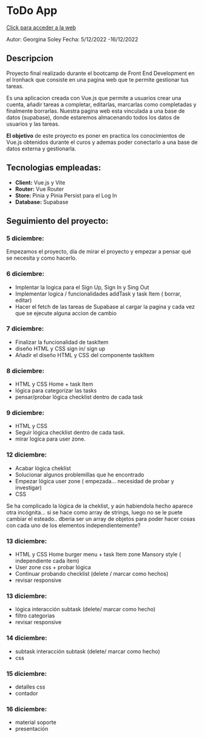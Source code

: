 # [](https://github.com/georgina-soley/finalProject-ToDoApp)ToDo App

[Click para acceder a la web](https://todoapp-2iej9m8a4-georgina-soley.vercel.app/auth/login)

Autor: Georgina Soley
Fecha: 5/12/2022 -16/12/2022

## Descripcion

Proyecto final realizado durante el bootcamp de Front End Development en el Ironhack que consiste en una pagina web que te permite gestionar tus tareas.

Es una aplicacion creada con Vue.js que permite a usuarios crear una cuenta, añadir tareas a completar, editarlas, marcarlas como completadas y finalmente borrarlas. Nuestra pagina web esta vinculada a una base de datos (supabase), donde estaremos almacenando todos los datos de usuarios y las tareas.

**El objetivo** de este proyecto es poner en practica los conocimientos de Vue.js obtenidos durante el curos y ademas poder conectarlo a una base de datos externa y gestionarla.

## Tecnologias empleadas:

- **Client:** Vue.js y Vite
- **Router:** Vue Router
- **Store:** Pinia y Pinia Persist para el Log In
- **Database:** Supabase

## Seguimiento del proyecto:

### 5 diciembre:

Empezamos el proyecto, día de mirar el proyecto y empezar a pensar qué se necesita y como hacerlo.

### 6 diciembre:

- Implentar la logica para el Sign Up, Sign In y Sing Out
- Implementar logica / funcionalidades addTask y task Item ( borrar, editar)
- Hacer el fetch de las tareas de Supabase al cargar la pagina y cada vez que se ejecute alguna accion de cambio

### 7 diciembre:

- Finalizar la funcionalidad de taskItem
- diseño HTML y CSS sign in/ sign up
- Añadir el diseño HTML y CSS del componente taskItem

### 8 diciembre:

- HTML y CSS Home + task Item
- lógica para categorizar las tasks
- pensar/probar lógica checklist dentro de cada task

### 9 diciembre:

- HTML y CSS
- Seguir lógica checklist dentro de cada task.
- mirar logica para user zone.

### 12 diciembre:

- Acabar lógica cheklist
- Solucionar algunos problemillas que he encontrado
- Empezar lógica user zone ( empezada... necesidad de probar y investigar)
- CSS

Se ha complicado la lógica de la cheklist, y aún habiendola hecho aparece otra incógnita... si se hace como array de strings, luego no se le puete cambiar el esteado.. dberia ser un array de objetos para poder hacer cosas con cada uno de los elementos independientemente?

### 13 diciembre:

- HTML y CSS Home burger menu + task Item zone Mansory style ( independiente cada item)
- User zone css + probar lógica
- Continuar probando checklist (delete / marcar como hechos)
- revisar responsive

### 13 diciembre:

- lógica interacción subtask (delete/ marcar como hecho)
- filtro categorias
- revisar responsive

### 14 diciembre:

- subtask interacción subtask (delete/ marcar como hecho)
- css

### 15 diciembre:

- detalles css
- contador

### 16 diciembre:

- material soporte
- presentación
